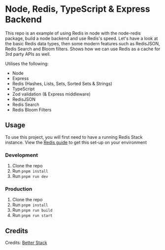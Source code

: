 # Node, Redis, TypeScript & Express Backend

This repo is an example of using Redis in node with the node-redis package, build a node backend and use Redis's speed. Let's have a look at the basic Redis data types, then some modern features such as RedisJSON, Redis Search and Bloom filters. Shows how we can use Redis as a cache for 3rd party APIs as well.

Utilises the following:

- Node
- Express
- Redis (Hashes, Lists, Sets, Sorted Sets & Strings)
- TypeScript
- Zod validation (& Express middleware)
- RedisJSON
- Redis Search
- Redis Bloom Filters

## Usage

To use this project, you will first need to have a running Redis Stack instance. View the [Redis guide](https://redis.io/docs/latest/operate/oss_and_stack/install/) to get this set-up on your environment

### Development

1. Clone the repo
2. Run `pnpm install`
3. Run `pnpm run dev`

### Production

1. Clone the repo
2. Run `pnpm install`
3. Run `pnpm run build`
4. Run `pnpm run start`

## Credits

Credits: [Better Stack](https://github.com/BetterStackHQ)
